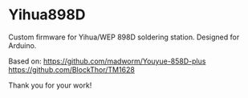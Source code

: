 # Yihua898D
Custom firmware for Yihua/WEP 898D soldering station. Designed for Arduino.

Based on:
https://github.com/madworm/Youyue-858D-plus
https://github.com/BlockThor/TM1628

Thank you for your work!
